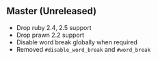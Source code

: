 ## Master (Unreleased)

- Drop ruby 2.4, 2.5 support
- Drop prawn 2.2 support
- Disable word break globally when required
- Removed `#disable_word_break` and `#word_break`
